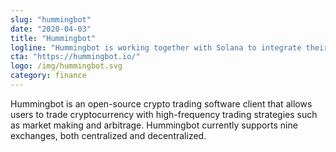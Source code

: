 ```yaml
---
slug: "hummingbot"
date: "2020-04-03"
title: "Hummingbot"
logline: "Hummingbot is working together with Solana to integrate their Liquidity Mining solution so that miners/traders can earn fees by providing liquidity to Solana across various exchanges."
cta: "https://hummingbot.io/"
logo: /img/hummingbot.svg
category: finance
---
```


Hummingbot is an open-source crypto trading software client that allows users to trade cryptocurrency with high-frequency trading strategies such as market making and arbitrage. Hummingbot currently supports nine exchanges, both centralized and decentralized.
